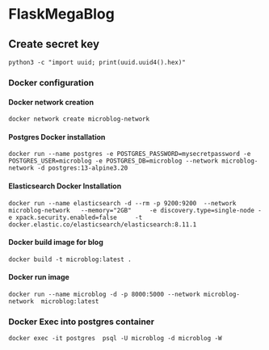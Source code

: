 # FlaskMegaBlog


## Create secret key
`python3 -c "import uuid; print(uuid.uuid4().hex)"`

### Docker configuration 

#### Docker network creation 
```commandline
docker network create microblog-network
```
#### Postgres Docker installation 
```commandline
docker run --name postgres -e POSTGRES_PASSWORD=mysecretpassword -e POSTGRES_USER=microblog -e POSTGRES_DB=microblog --network microblog-network -d postgres:13-alpine3.20 
```

#### Elasticsearch Docker Installation 
```commandline
docker run --name elasticsearch -d --rm -p 9200:9200  --network microblog-network   --memory="2GB"     -e discovery.type=single-node -e xpack.security.enabled=false     -t docker.elastic.co/elasticsearch/elasticsearch:8.11.1
```

#### Docker build image for blog 
```commandline
docker build -t microblog:latest .
```

#### Docker run image
```commandline
docker run --name microblog -d -p 8000:5000 --network microblog-network  microblog:latest 
```

### Docker Exec into postgres container
```commandline
docker exec -it postgres  psql -U microblog -d microblog -W
```